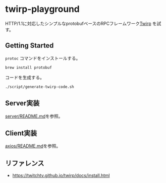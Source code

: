 # twirp-playground

HTTP/1.1に対応したシンプルなprotobufベースのRPCフレームワーク[Twirp](https://twitchtv.github.io/twirp/docs/intro.html) を試す。

## Getting Started

`protoc` コマンドをインストールする。

```shell
brew install protobuf
```

コードを生成する。

```shell
./script/generate-twirp-code.sh
```

## Server実装

[server/README.md](server/README.md)を参照。

## Client実装

[axios/README.md](axios/README.md)を参照。

## リファレンス

- https://twitchtv.github.io/twirp/docs/install.html